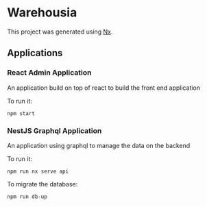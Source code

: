 # Warehousia

This project was generated using [Nx](https://nx.dev).

## Applications

### React Admin Application

An application build on top of react to build the front end application

To run it:

```
npm start
```

### NestJS Graphql Application

An application using graphql to manage the data on the backend

To run it:

```
npm run nx serve api
```

To migrate the database:

``````
npm run db-up
``````
